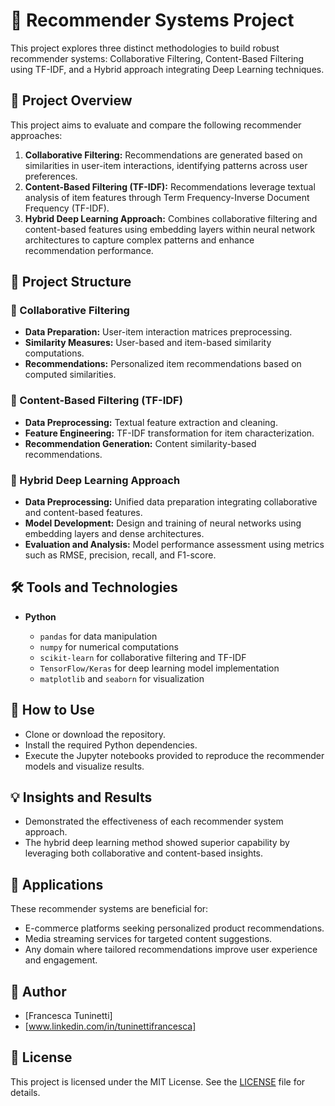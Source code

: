 # 🤖 Recommender Systems Project

This project explores three distinct methodologies to build robust recommender systems: Collaborative Filtering, Content-Based Filtering using TF-IDF, and a Hybrid approach integrating Deep Learning techniques.

## 🧭 Project Overview

This project aims to evaluate and compare the following recommender approaches:

1. **Collaborative Filtering:** Recommendations are generated based on similarities in user-item interactions, identifying patterns across user preferences.
2. **Content-Based Filtering (TF-IDF):** Recommendations leverage textual analysis of item features through Term Frequency-Inverse Document Frequency (TF-IDF).
3. **Hybrid Deep Learning Approach:** Combines collaborative filtering and content-based features using embedding layers within neural network architectures to capture complex patterns and enhance recommendation performance.

## 🧱 Project Structure

### 👥 Collaborative Filtering

* **Data Preparation:** User-item interaction matrices preprocessing.
* **Similarity Measures:** User-based and item-based similarity computations.
* **Recommendations:** Personalized item recommendations based on computed similarities.

### 🧾 Content-Based Filtering (TF-IDF)

* **Data Preprocessing:** Textual feature extraction and cleaning.
* **Feature Engineering:** TF-IDF transformation for item characterization.
* **Recommendation Generation:** Content similarity-based recommendations.

### 🧠 Hybrid Deep Learning Approach

* **Data Preprocessing:** Unified data preparation integrating collaborative and content-based features.
* **Model Development:** Design and training of neural networks using embedding layers and dense architectures.
* **Evaluation and Analysis:** Model performance assessment using metrics such as RMSE, precision, recall, and F1-score.

## 🛠️ Tools and Technologies

* **Python**

  * `pandas` for data manipulation
  * `numpy` for numerical computations
  * `scikit-learn` for collaborative filtering and TF-IDF
  * `TensorFlow/Keras` for deep learning model implementation
  * `matplotlib` and `seaborn` for visualization

## 🔄 How to Use

* Clone or download the repository.
* Install the required Python dependencies.
* Execute the Jupyter notebooks provided to reproduce the recommender models and visualize results.

## 💡 Insights and Results

* Demonstrated the effectiveness of each recommender system approach.
* The hybrid deep learning method showed superior capability by leveraging both collaborative and content-based insights.

## 🎯 Applications

These recommender systems are beneficial for:

* E-commerce platforms seeking personalized product recommendations.
* Media streaming services for targeted content suggestions.
* Any domain where tailored recommendations improve user experience and engagement.

## 👤 Author

* \[Francesca Tuninetti]
* \[www.linkedin.com/in/tuninettifrancesca]

## 	📄 License

This project is licensed under the MIT License. See the [LICENSE](LICENSE) file for details.
